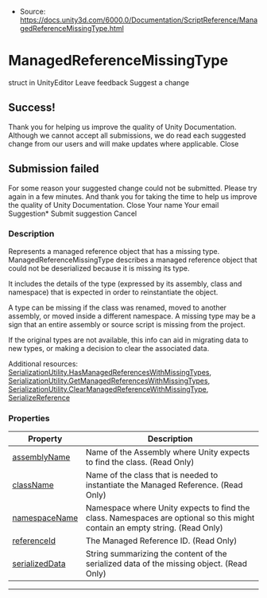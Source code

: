 * Source: https://docs.unity3d.com/6000.0/Documentation/ScriptReference/ManagedReferenceMissingType.html

# ManagedReferenceMissingType
struct in UnityEditor
Leave feedback
Suggest a change
## Success!
Thank you for helping us improve the quality of Unity Documentation. Although we cannot accept all submissions, we do read each suggested change from our users and will make updates where applicable.
Close
## Submission failed
For some reason your suggested change could not be submitted. Please <a>try again</a> in a few minutes. And thank you for taking the time to help us improve the quality of Unity Documentation.
Close
Your name Your email Suggestion* Submit suggestion
Cancel
### Description
Represents a managed reference object that has a missing type.
ManagedReferenceMissingType describes a managed reference object that could not be deserialized because it is missing its type.  
  
It includes the details of the type (expressed by its assembly, class and namespace) that is expected in order to reinstantiate the object.  
  
A type can be missing if the class was renamed, moved to another assembly, or moved inside a different namespace. A missing type may be a sign that an entire assembly or source script is missing from the project.  
  
If the original types are not available, this info can aid in migrating data to new types, or making a decision to clear the associated data.  
  
Additional resources: [SerializationUtility.HasManagedReferencesWithMissingTypes](https://docs.unity3d.com/6000.0/Documentation/ScriptReference/SerializationUtility.HasManagedReferencesWithMissingTypes.html), [SerializationUtility.GetManagedReferencesWithMissingTypes](https://docs.unity3d.com/6000.0/Documentation/ScriptReference/SerializationUtility.GetManagedReferencesWithMissingTypes.html), [SerializationUtility.ClearManagedReferenceWithMissingType](https://docs.unity3d.com/6000.0/Documentation/ScriptReference/SerializationUtility.ClearManagedReferenceWithMissingType.html), [SerializeReference](https://docs.unity3d.com/6000.0/Documentation/ScriptReference/SerializeReference.html)
### Properties
Property | Description  
---|---  
[assemblyName](https://docs.unity3d.com/6000.0/Documentation/ScriptReference/ManagedReferenceMissingType-assemblyName.html) | Name of the Assembly where Unity expects to find the class. (Read Only)  
[className](https://docs.unity3d.com/6000.0/Documentation/ScriptReference/ManagedReferenceMissingType-className.html) | Name of the class that is needed to instantiate the Managed Reference. (Read Only)  
[namespaceName](https://docs.unity3d.com/6000.0/Documentation/ScriptReference/ManagedReferenceMissingType-namespaceName.html) | Namespace where Unity expects to find the class. Namespaces are optional so this might contain an empty string. (Read Only)  
[referenceId](https://docs.unity3d.com/6000.0/Documentation/ScriptReference/ManagedReferenceMissingType-referenceId.html) | The Managed Reference ID. (Read Only)  
[serializedData](https://docs.unity3d.com/6000.0/Documentation/ScriptReference/ManagedReferenceMissingType-serializedData.html) | String summarizing the content of the serialized data of the missing object. (Read Only)  
* * *
